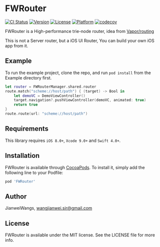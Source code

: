 # FWRouter

[![CI Status](https://img.shields.io/travis/JianweiWangs/FWRouter.svg?style=flat)](https://travis-ci.org/JianweiWangs/FWRouter)
[![Version](https://img.shields.io/cocoapods/v/FWRouter.svg?style=flat)](https://cocoapods.org/pods/FWRouter)
[![License](https://img.shields.io/cocoapods/l/FWRouter.svg?style=flat)](https://cocoapods.org/pods/FWRouter)
[![Platform](https://img.shields.io/cocoapods/p/FWRouter.svg?style=flat)](https://cocoapods.org/pods/FWRouter)
[![codecov](https://codecov.io/gh/JianweiWangs/FWRouter/branch/master/graph/badge.svg)](https://codecov.io/gh/JianweiWangs/FWRouter)

FWRouter is a High-performance trie-node router, idea from [Vapor/routing](https://github.com/vapor/routing)

This is not a Server router, but a iOS UI Router, You can build your own iOS app from it. 

## Example

To run the example project, clone the repo, and run `pod install` from the Example directory first.

```Swift
let router = FWRouterManager.shared.router
route.match("scheme://host/path") { (target) -> Bool in
    let demoVC = DemoViewController()
    target.navigation?.pushViewController(demoVC, animated: true)
    return true
}
route.route(url: "scheme://host/path")
```

## Requirements

This library requires `iOS 8.0+`, `Xcode 9.0+` and `Swift 4.0+`.

## Installation

FWRouter is available through [CocoaPods](https://cocoapods.org). To install
it, simply add the following line to your Podfile:

```ruby
pod 'FWRouter'
```

## Author

JianweiWangs, wangjianwei.sir@gmail.com

## License

FWRouter is available under the MIT license. See the LICENSE file for more info.

